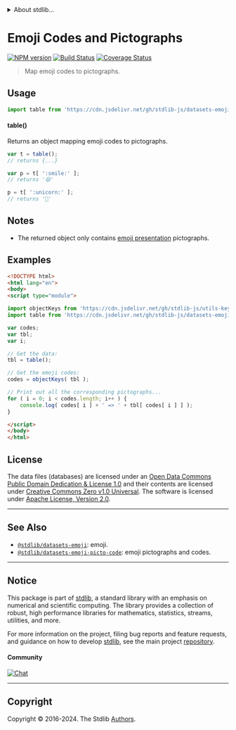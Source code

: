 <!--

@license Apache-2.0

Copyright (c) 2019 The Stdlib Authors.

Licensed under the Apache License, Version 2.0 (the "License");
you may not use this file except in compliance with the License.
You may obtain a copy of the License at

   http://www.apache.org/licenses/LICENSE-2.0

Unless required by applicable law or agreed to in writing, software
distributed under the License is distributed on an "AS IS" BASIS,
WITHOUT WARRANTIES OR CONDITIONS OF ANY KIND, either express or implied.
See the License for the specific language governing permissions and
limitations under the License.

-->


<details>
  <summary>
    About stdlib...
  </summary>
  <p>We believe in a future in which the web is a preferred environment for numerical computation. To help realize this future, we've built stdlib. stdlib is a standard library, with an emphasis on numerical and scientific computation, written in JavaScript (and C) for execution in browsers and in Node.js.</p>
  <p>The library is fully decomposable, being architected in such a way that you can swap out and mix and match APIs and functionality to cater to your exact preferences and use cases.</p>
  <p>When you use stdlib, you can be absolutely certain that you are using the most thorough, rigorous, well-written, studied, documented, tested, measured, and high-quality code out there.</p>
  <p>To join us in bringing numerical computing to the web, get started by checking us out on <a href="https://github.com/stdlib-js/stdlib">GitHub</a>, and please consider <a href="https://opencollective.com/stdlib">financially supporting stdlib</a>. We greatly appreciate your continued support!</p>
</details>

# Emoji Codes and Pictographs

[![NPM version][npm-image]][npm-url] [![Build Status][test-image]][test-url] [![Coverage Status][coverage-image]][coverage-url] <!-- [![dependencies][dependencies-image]][dependencies-url] -->

> Map emoji codes to pictographs.



<section class="usage">

## Usage

```javascript
import table from 'https://cdn.jsdelivr.net/gh/stdlib-js/datasets-emoji-code-picto@v0.2.2-esm/index.mjs';
```

#### table()

Returns an object mapping emoji codes to pictographs.

```javascript
var t = table();
// returns {...}

var p = t[ ':smile:' ];
// returns '😄'

p = t[ ':unicorn:' ];
// returns '🦄'
```

</section>

<!-- /.usage -->

<section class="notes">

## Notes

-   The returned object only contains [emoji presentation][@stdlib/datasets/emoji] pictographs.

</section>

<!-- /.notes -->

<section class="examples">

## Examples

<!-- eslint no-undef: "error" -->

```html
<!DOCTYPE html>
<html lang="en">
<body>
<script type="module">

import objectKeys from 'https://cdn.jsdelivr.net/gh/stdlib-js/utils-keys@esm/index.mjs';
import table from 'https://cdn.jsdelivr.net/gh/stdlib-js/datasets-emoji-code-picto@v0.2.2-esm/index.mjs';

var codes;
var tbl;
var i;

// Get the data:
tbl = table();

// Get the emoji codes:
codes = objectKeys( tbl );

// Print out all the corresponding pictographs...
for ( i = 0; i < codes.length; i++ ) {
    console.log( codes[ i ] + ' => ' + tbl[ codes[ i ] ] );
}

</script>
</body>
</html>
```

</section>

<!-- /.examples -->



<!-- <license> -->

## License

The data files (databases) are licensed under an [Open Data Commons Public Domain Dedication & License 1.0][pddl-1.0] and their contents are licensed under [Creative Commons Zero v1.0 Universal][cc0]. The software is licensed under [Apache License, Version 2.0][apache-license].

<!-- </license> -->

<!-- Section for related `stdlib` packages. Do not manually edit this section, as it is automatically populated. -->

<section class="related">

* * *

## See Also

-   <span class="package-name">[`@stdlib/datasets-emoji`][@stdlib/datasets/emoji]</span><span class="delimiter">: </span><span class="description">emoji.</span>
-   <span class="package-name">[`@stdlib/datasets-emoji-picto-code`][@stdlib/datasets/emoji-picto-code]</span><span class="delimiter">: </span><span class="description">emoji pictographs and codes.</span>

</section>

<!-- /.related -->

<!-- Section for all links. Make sure to keep an empty line after the `section` element and another before the `/section` close. -->


<section class="main-repo" >

* * *

## Notice

This package is part of [stdlib][stdlib], a standard library with an emphasis on numerical and scientific computing. The library provides a collection of robust, high performance libraries for mathematics, statistics, streams, utilities, and more.

For more information on the project, filing bug reports and feature requests, and guidance on how to develop [stdlib][stdlib], see the main project [repository][stdlib].

#### Community

[![Chat][chat-image]][chat-url]

---

## Copyright

Copyright &copy; 2016-2024. The Stdlib [Authors][stdlib-authors].

</section>

<!-- /.stdlib -->

<!-- Section for all links. Make sure to keep an empty line after the `section` element and another before the `/section` close. -->

<section class="links">

[npm-image]: http://img.shields.io/npm/v/@stdlib/datasets-emoji-code-picto.svg
[npm-url]: https://npmjs.org/package/@stdlib/datasets-emoji-code-picto

[test-image]: https://github.com/stdlib-js/datasets-emoji-code-picto/actions/workflows/test.yml/badge.svg?branch=v0.2.2
[test-url]: https://github.com/stdlib-js/datasets-emoji-code-picto/actions/workflows/test.yml?query=branch:v0.2.2

[coverage-image]: https://img.shields.io/codecov/c/github/stdlib-js/datasets-emoji-code-picto/main.svg
[coverage-url]: https://codecov.io/github/stdlib-js/datasets-emoji-code-picto?branch=main

<!--

[dependencies-image]: https://img.shields.io/david/stdlib-js/datasets-emoji-code-picto.svg
[dependencies-url]: https://david-dm.org/stdlib-js/datasets-emoji-code-picto/main

-->

[chat-image]: https://img.shields.io/gitter/room/stdlib-js/stdlib.svg
[chat-url]: https://app.gitter.im/#/room/#stdlib-js_stdlib:gitter.im

[stdlib]: https://github.com/stdlib-js/stdlib

[stdlib-authors]: https://github.com/stdlib-js/stdlib/graphs/contributors

[cli-section]: https://github.com/stdlib-js/datasets-emoji-code-picto#cli
[cli-url]: https://github.com/stdlib-js/datasets-emoji-code-picto/tree/cli
[@stdlib/datasets-emoji-code-picto]: https://github.com/stdlib-js/datasets-emoji-code-picto/tree/main

[umd]: https://github.com/umdjs/umd
[es-module]: https://developer.mozilla.org/en-US/docs/Web/JavaScript/Guide/Modules

[deno-url]: https://github.com/stdlib-js/datasets-emoji-code-picto/tree/deno
[deno-readme]: https://github.com/stdlib-js/datasets-emoji-code-picto/blob/deno/README.md
[umd-url]: https://github.com/stdlib-js/datasets-emoji-code-picto/tree/umd
[umd-readme]: https://github.com/stdlib-js/datasets-emoji-code-picto/blob/umd/README.md
[esm-url]: https://github.com/stdlib-js/datasets-emoji-code-picto/tree/esm
[esm-readme]: https://github.com/stdlib-js/datasets-emoji-code-picto/blob/esm/README.md
[branches-url]: https://github.com/stdlib-js/datasets-emoji-code-picto/blob/main/branches.md

[pddl-1.0]: http://opendatacommons.org/licenses/pddl/1.0/

[cc0]: https://creativecommons.org/publicdomain/zero/1.0

[apache-license]: https://www.apache.org/licenses/LICENSE-2.0

[csv]: https://tools.ietf.org/html/rfc4180

<!-- <related-links> -->

[@stdlib/datasets/emoji]: https://github.com/stdlib-js/datasets-emoji/tree/esm

[@stdlib/datasets/emoji-picto-code]: https://github.com/stdlib-js/datasets-emoji-picto-code/tree/esm

<!-- </related-links> -->

</section>

<!-- /.links -->

